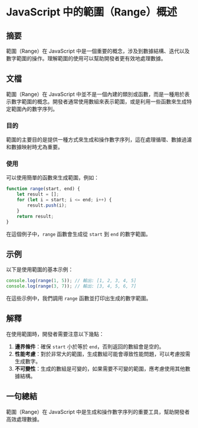 <!--
Meta Description: # JavaScript 中的範圍（Range）概述 ## 摘要 範圍（Range）在 JavaScript 中是一個重要的概念，涉及到數據結構、迭代以及數字範圍的操作。理解範圍的使用可以幫助開發者更有效地處理數據。 ## 文檔 範圍（Range）在 JavaScript 中並不是一個內建的類別或函...
Meta Keywords: range, javascript, start, end, result
-->

# JavaScript 中的範圍（Range）概述

## 摘要
範圍（Range）在 JavaScript 中是一個重要的概念，涉及到數據結構、迭代以及數字範圍的操作。理解範圍的使用可以幫助開發者更有效地處理數據。

## 文檔
範圍（Range）在 JavaScript 中並不是一個內建的類別或函數，而是一種用於表示數字範圍的概念。開發者通常使用數組來表示範圍，或是利用一些函數來生成特定範圍內的數字序列。

### 目的
範圍的主要目的是提供一種方式來生成和操作數字序列，這在處理循環、數據過濾和數據映射時尤為重要。

### 使用
可以使用簡單的函數來生成範圍，例如：

```javascript
function range(start, end) {
    let result = [];
    for (let i = start; i <= end; i++) {
        result.push(i);
    }
    return result;
}
```

在這個例子中，`range` 函數會生成從 `start` 到 `end` 的數字範圍。

## 示例
以下是使用範圍的基本示例：

```javascript
console.log(range(1, 5)); // 輸出: [1, 2, 3, 4, 5]
console.log(range(3, 7)); // 輸出: [3, 4, 5, 6, 7]
```

在這些示例中，我們調用 `range` 函數並打印出生成的數字範圍。

## 解釋
在使用範圍時，開發者需要注意以下幾點：

1. **邊界條件**：確保 `start` 小於等於 `end`，否則返回的數組會是空的。
2. **性能考慮**：對於非常大的範圍，生成數組可能會導致性能問題，可以考慮按需生成數字。
3. **不可變性**：生成的數組是可變的，如果需要不可變的範圍，應考慮使用其他數據結構。

## 一句總結
範圍（Range）在 JavaScript 中是生成和操作數字序列的重要工具，幫助開發者高效處理數據。